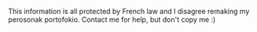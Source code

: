 This information is all protected by French law and I disagree remaking my perosonak portofokio. Contact me for help, but don't copy me :)
